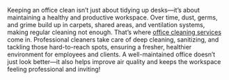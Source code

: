 Keeping an office clean isn’t just about tidying up desks—it’s about maintaining a healthy and productive workspace. Over time, dust, germs, and grime build up in carpets, shared areas, and ventilation systems, making regular cleaning not enough. That’s where [office cleaning services](https://grease-gone.co.uk/commercial-cleaning/office/) come in. Professional cleaners take care of deep cleaning, sanitizing, and tackling those hard-to-reach spots, ensuring a fresher, healthier environment for employees and clients. A well-maintained office doesn’t just look better—it also helps improve air quality and keeps the workspace feeling professional and inviting!